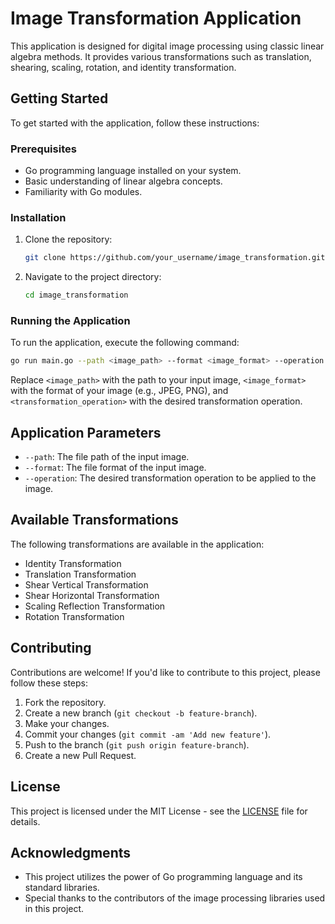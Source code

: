 # Image Transformation Application

This application is designed for digital image processing using classic linear algebra methods. It provides various transformations such as translation, shearing, scaling, rotation, and identity transformation.

## Getting Started

To get started with the application, follow these instructions:

### Prerequisites

- Go programming language installed on your system.
- Basic understanding of linear algebra concepts.
- Familiarity with Go modules.

### Installation

1. Clone the repository:

    ```bash
    git clone https://github.com/your_username/image_transformation.git
    ```

2. Navigate to the project directory:

    ```bash
    cd image_transformation
    ```

### Running the Application

To run the application, execute the following command:

```bash
go run main.go --path <image_path> --format <image_format> --operation <transformation_operation>
```
Replace `<image_path>` with the path to your input image, `<image_format>` with the format of your image (e.g., JPEG, PNG), and `<transformation_operation>` with the desired transformation operation.

## Application Parameters

- `--path`: The file path of the input image.
- `--format`: The file format of the input image.
- `--operation`: The desired transformation operation to be applied to the image.

## Available Transformations

The following transformations are available in the application:

- Identity Transformation
- Translation Transformation
- Shear Vertical Transformation
- Shear Horizontal Transformation
- Scaling Reflection Transformation
- Rotation Transformation

## Contributing

Contributions are welcome! If you'd like to contribute to this project, please follow these steps:

1. Fork the repository.
2. Create a new branch (`git checkout -b feature-branch`).
3. Make your changes.
4. Commit your changes (`git commit -am 'Add new feature'`).
5. Push to the branch (`git push origin feature-branch`).
6. Create a new Pull Request.

## License

This project is licensed under the MIT License - see the [LICENSE](LICENSE) file for details.

## Acknowledgments

- This project utilizes the power of Go programming language and its standard libraries.
- Special thanks to the contributors of the image processing libraries used in this project.

